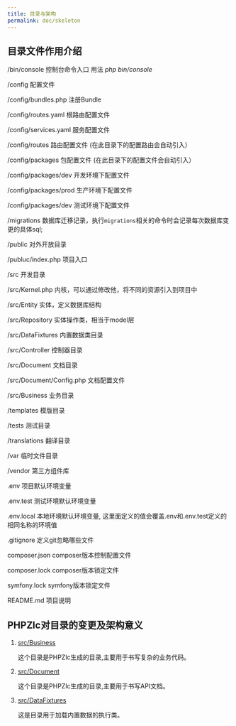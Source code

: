 ```yaml
---
title: 目录与架构
permalink: doc/skeleton
---
```


## 目录文件作用介绍

/bin/console  控制台命令入口  用法 *php bin/console*

/config 配置文件

/config/bundles.php 注册Bundle

/config/routes.yaml 根路由配置文件

/config/services.yaml 服务配置文件

/config/routes 路由配置文件 (在此目录下的配置路由会自动引入）

/config/packages 包配置文件 (在此目录下的配置文件会自动引入）

/config/packages/dev 开发环境下配置文件

/config/packages/prod 生产环境下配置文件

/config/packages/dev 测试环境下配置文件

/migrations 数据库迁移记录，执行`migrations`相关的命令时会记录每次数据库变更的具体sql;

/public  对外开放目录

/publuc/index.php 项目入口

/src 开发目录

/src/Kernel.php 内核，可以通过修改他，将不同的资源引入到项目中

/src/Entity 实体，定义数据库结构

/src/Repository 实体操作类，相当于model层

/src/DataFixtures 内置数据类目录

/src/Controller 控制器目录

/src/Document 文档目录

/src/Document/Config.php 文档配置文件

/src/Business 业务目录

/templates 模版目录

/tests 测试目录

/translations 翻译目录

/var 临时文件目录

/vendor 第三方组件库

.env 项目默认环境变量

.env.test 测试环境默认环境变量

.env.local 本地环境默认环境变量, 这里面定义的值会覆盖.env和.env.test定义的相同名称的环境值

.gitignore 定义git忽略哪些文件

composer.json composer版本控制配置文件

composer.lock  composer版本锁定文件

symfony.lock symfony版本锁定文件

README.md 项目说明

## PHPZlc对目录的变更及架构意义

1. [src/Business](/doc/business) 

    这个目录是PHPZlc生成的目录,主要用于书写复杂的业务代码。
    
2. [src/Document]()

    这个目录是PHPZlc生成的目录,主要用于书写API文档。
    
3. [src/DataFixtures]()

    这是目录用于加载内置数据的执行类。

   


